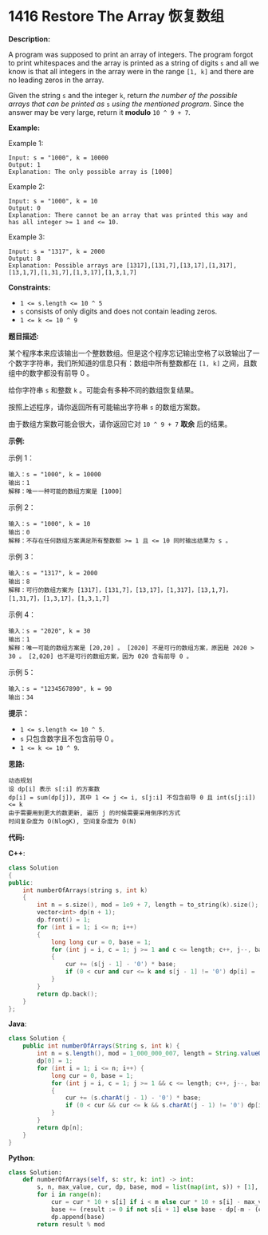 # 1416 Restore The Array 恢复数组

__Description:__

A program was supposed to print an array of integers. The program forgot to print whitespaces and the array is printed as a string of digits `s` and all we know is that all integers in the array were in the range `[1, k]` and there are no leading zeros in the array.

Given the string `s` and the integer `k`, return _the number of the possible arrays that can be printed as_ `s` _using the mentioned program_. Since the answer may be very large, return it __modulo__ `10 ^ 9 + 7`.

__Example:__

Example 1:

```text
Input: s = "1000", k = 10000
Output: 1
Explanation: The only possible array is [1000]
```

Example 2:

```text
Input: s = "1000", k = 10
Output: 0
Explanation: There cannot be an array that was printed this way and has all integer >= 1 and <= 10.
```

Example 3:

```text
Input: s = "1317", k = 2000
Output: 8
Explanation: Possible arrays are [1317],[131,7],[13,17],[1,317],[13,1,7],[1,31,7],[1,3,17],[1,3,1,7]
```

__Constraints:__

- `1 <= s.length <= 10 ^ 5`
- `s` consists of only digits and does not contain leading zeros.
- `1 <= k <= 10 ^ 9`

__题目描述:__

某个程序本来应该输出一个整数数组。但是这个程序忘记输出空格了以致输出了一个数字字符串，我们所知道的信息只有：数组中所有整数都在 `[1, k]` 之间，且数组中的数字都没有前导 0 。

给你字符串 `s` 和整数 `k` 。可能会有多种不同的数组恢复结果。

按照上述程序，请你返回所有可能输出字符串 `s` 的数组方案数。

由于数组方案数可能会很大，请你返回它对 `10 ^ 9 + 7` __取余__ 后的结果。

__示例:__

示例 1：

```text
输入：s = "1000", k = 10000
输出：1
解释：唯一一种可能的数组方案是 [1000]
```

示例 2：

```text
输入：s = "1000", k = 10
输出：0
解释：不存在任何数组方案满足所有整数都 >= 1 且 <= 10 同时输出结果为 s 。
```

示例 3：

```text
输入：s = "1317", k = 2000
输出：8
解释：可行的数组方案为 [1317]，[131,7]，[13,17]，[1,317]，[13,1,7]，[1,31,7]，[1,3,17]，[1,3,1,7]
```

示例 4：

```text
输入：s = "2020", k = 30
输出：1
解释：唯一可能的数组方案是 [20,20] 。 [2020] 不是可行的数组方案，原因是 2020 > 30 。 [2,020] 也不是可行的数组方案，因为 020 含有前导 0 。
```

示例 5：

```text
输入：s = "1234567890", k = 90
输出：34
```

__提示：__

- `1 <= s.length <= 10 ^ 5`.
- `s` 只包含数字且不包含前导 0 。
- `1 <= k <= 10 ^ 9`.

__思路:__

```text
动态规划
设 dp[i] 表示 s[:i] 的方案数
dp[i] = sum(dp[j]), 其中 1 <= j <= i, s[j:i] 不包含前导 0 且 int(s[j:i]) <= k
由于需要用到更大的数更新, 遍历 j 的时候需要采用倒序的方式
时间复杂度为 O(NlogK), 空间复杂度为 O(N)
```

__代码:__

__C++__:

```C++
class Solution 
{
public:
    int numberOfArrays(string s, int k) 
    {
        int n = s.size(), mod = 1e9 + 7, length = to_string(k).size();
        vector<int> dp(n + 1);
        dp.front() = 1;
        for (int i = 1; i <= n; i++)
        {
            long long cur = 0, base = 1;
            for (int j = i, c = 1; j >= 1 and c <= length; c++, j--, base *= 10)
            {
                cur += (s[j - 1] - '0') * base;
                if (0 < cur and cur <= k and s[j - 1] != '0') dp[i] = (dp[i] + dp[j - 1]) % mod;
            }
        }
        return dp.back();
    }
};
```

__Java__:

```Java
class Solution {
    public int numberOfArrays(String s, int k) {
        int n = s.length(), mod = 1_000_000_007, length = String.valueOf(k).length(), dp[] = new int[n + 1];
        dp[0] = 1;
        for (int i = 1; i <= n; i++) {
            long cur = 0, base = 1;
            for (int j = i, c = 1; j >= 1 && c <= length; c++, j--, base *= 10)
            {
                cur += (s.charAt(j - 1) - '0') * base;
                if (0 < cur && cur <= k && s.charAt(j - 1) != '0') dp[i] = (dp[i] + dp[j - 1]) % mod;
            }
        }
        return dp[n];
    }
}
```

__Python__:

```Python
class Solution:
    def numberOfArrays(self, s: str, k: int) -> int:
        s, n, max_value, cur, dp, base, mod = list(map(int, s)) + [1], len(s), 10 ** (m := len(str(k))), 0, deque([0] * 10 + [1]), 1, 10 ** 9 + 7
        for i in range(n):
            cur = cur * 10 + s[i] if i < m else cur * 10 + s[i] - max_value * s[i - m]
            base += (result := 0 if not s[i + 1] else base - dp[-m - (cur <= k)])
            dp.append(base) 
        return result % mod
```
